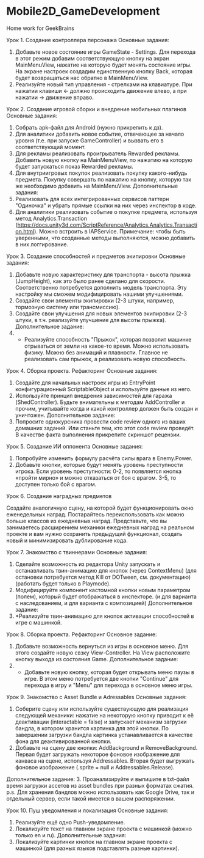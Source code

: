 # Mobile2D_GameDevelopment
Home work for GeekBrains


Урок 1. Создание контроллера персонажа
Основные задания:
1. Добавьте новое состояние игры GameState - Settings. Для перехода в этот режим добавим соответствующую кнопку на экран MainMenuView, нажатие на которую будет менять состояние игры. На экране настроек создадим единственную кнопку Back, которая будет возвращаться нас обратно в MainMenuView.
2. Реализуйте новый тип управления - стрелками на клавиатуре. При нажатии клавиши ← должно происходить движение влево, а при нажатии → движение вправо.


Урок 2. Создание игровой сборки и внедрение мобильных плагинов
Основные задания:
1. Собрать apk-файл для Android (нужно прикрепить к дз).
2. Для аналитики добавить новое событие, отвечающее за начало уровня (т.е. при запуске GameController) и вызвать его в соответствующий момент.
3. Для рекламы реализовать проигрыватель Rewarded рекламы. Добавить новую кнопку на MainMenuView, по нажатию на которую будет запускаться показ Rewarded рекламы.
4. Для внутриигровых покупок реализовать покупку какого-нибудь предмета. Покупку совершать по нажатию на кнопку, которую так же необходимо добавить на MainMenuView.
Дополнительные задания:
1. Реализовать для всех интегрированных сервисов паттерн "Одиночка" и убрать прямые ссылки на них через инспектор в коде.
2. Для аналитики реализовать событие о покупке предмета, используя метод Analytics.Transaction
(https://docs.unity3d.com/ScriptReference/Analytics.Analytics.Transaction.html). Можно встроить в IAPService. Примечание: чтобы быть уверенными,
что созданные методы выполняются, можно добавить в них логгирование.


Урок 3. Создание способностей и предметов экипировки
Основные задания:
1. Добавьте новую характеристику для транспорта - высота прыжка (JumpHeight), как это было ранее сделано для скорости. Соответственно потребуется дополнить модель транспорта. Эту настройку мы сможем модифицировать нашими улучшениями.
2. Создайте свои элементы экипировки (2-3 штуки, например, тормозную систему или трансмиссию).
3. Создайте свои улучшения для новых элементов экипировки (2-3 штуки, в т.ч. реализуйте улучшение для высоты прыжка).
Дополнительное задание:
4. * Реализуйте способность "Прыжок", которая позволит машинке отрываться от земли на какое-то время. Можно использовать физику. Можно без анимаций и плавности. Главное не реализовать сам прыжок, а реализовать новую способность.


Урок 4. Сборка проекта. Рефакторинг
Основные задания:
1. Создайте для начальных настроек игры из EntryPoint конфигурационный ScriptableObject и используйте данные из него.
2. Используйте принцип внедрения зависимостей для гаража (ShedController). Будьте внимательны к методам AddController и прочим, учитывайте когда и какой контроллер должен быть создан и уничтожен.
Дополнительное задание:
1. Попросите однокурсника провести code review одного из ваших домашних заданий. Или станьте тем, кто этот code review проведёт. В качестве факта выполнения прикрепите скриншот рецензии.


Урок 5. Создание ИИ оппонента
Основные задания:
1. Попробуйте изменить формулу расчёта силы врага в Enemy.Power.
2. Добавьте кнопки, которые будут менять уровень преступности игрока. Если уровень преступности:
0-2, то появляется кнопка «пройти мирно» и можно отказаться от боя с врагом.
3-5, то доступен только бой с врагом.


Урок 6. Создание наградных предметов

Создайте аналогичную сцену, на которой будет функционировать окно еженедельных наград. Постарайтесь переиспользовать как можно больше классов из ежедневных наград. Представьте, что вы занимаетесь расширением механики ежедневных наград на реальном проекте и вам нужно сохранить предыдущий функционал, создать новый и минимизировать дублирование кода.


Урок 7. Знакомство с твиннерами
Основные задания:
1. Сделайте возможность из редактора Unity запускать и останавливать твин-анимацию для кнопок (через ContextMenu) (для остановки потребуется метод Kill от DOTween, см. документацию) (работать будет только в Playmode).
2. Модифицируйте компонент кастомной кнопки новым параметром (полем), который будет отображаться в инспекторе. (и для варианта с наследованием, и для варианта с композицией)
Дополнительное задание:
3. *Реализуйте твин-анимацию для кнопок активации способностей в игре с машинкой.


Урок 8. Сборка проекта. Рефакторинг
Основное задание:
1. Добавьте возможность вернуться из игры в основное меню. Для этого создайте новую свзку View-Controller. На View расположите кнопку выхода из состояния Game.
Дополнительное задание:
2. * Добавьте новую кнопку, которая будет открывать меню паузы в игре. В этом меню потребуется две кнопки "Continue" для перехода в игру и "Menu" для перехода в основное меню игры.


Урок 9. Знакомство с Asset Bundle и Adressables
Основные задания:
1. Соберите сцену или используйте существующую для реализация следующей механики: нажатие на некоторую кнопку приводит к её деактивации (interactable = false) и запускает механизм загрузки бандла, в котором хранится картинка для этой кнопки. По завершении загрузки бандла картинка устанавливается в качестве фона для деактивированной кнопки.
2. Добавьте на сцену две кнопки: AddBackground и RemoveBackground. Первая будет загружать некоторое фоновое изображение для канваса на сцене, используя Addressables. Вторая будет выгружать фоновое изображение (.sprite = null и Addressables.Release).

Дополнительное задание:
3. Проанализируйте и выпишите в txt-файл время загрузки ассетов из asset bundles при разных форматах сжатия.
p.s. Для хранения бандлов можно использовать как Google Drive, так и отдельный сервер, если такой имеется в вашем распоряжении.


Урок 10. Пуш уведомления и локализация
Основные задания:
1. Реализуйте ещё одно Push-уведомление.
2. Локализуйте текст на главном экране проекта с машинкой (можно только en и ru).
Дополнительные задания:
1. Локализуйте картинки кнопок на главном экране проекта с машинкой (для разных языков подставлять разные картинки).